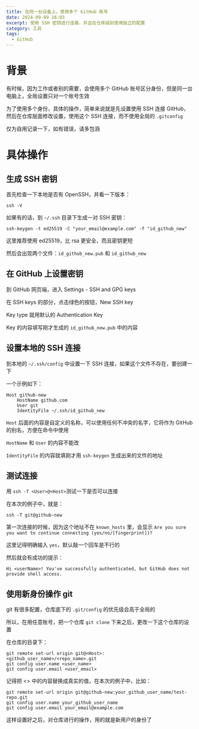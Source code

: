 ```yaml
---
title: 在同一台设备上，使用多个 GitHub 账号
date: 2024-09-09 16:03
excerpt: 使用 SSH 密钥进行连接，并且在仓库级别使用独立的配置
category: 工具
tags: 
  - GitHub
---
```

# 背景
有时候，因为工作或者别的需要，会使用多个 GitHub 账号区分身份，但是同一台电脑上，全局设置只对一个账号生效

为了使用多个身份，具体的操作，简单来说就是先设置使用 SSH 连接 GitHub，然后在仓库层面修改设置，使用这个 SSH 连接，而不使用全局的 `.gitconfig`

仅为自用记录一下，如有错误，请多包涵

# 具体操作
## 生成 SSH 密钥
首先检查一下本地是否有 OpenSSH，并看一下版本：
```shell
ssh -V
```

如果有的话，到 `~/.ssh` 目录下生成一对 SSH 密钥：
```shell
ssh-keygen -t ed25519 -C "your_email@example.com" -f "id_github_new"
```
这里推荐使用 ed25519，比 rsa 更安全，而且密钥更短

然后会出现两个文件：`id_github_new.pub` 和 `id_github_new`

## 在 GitHub 上设置密钥
到 GitHub 网页端，进入 Settings - SSH and GPG keys

在 SSH keys 的部分，点击绿色的按钮，New SSH key

Key type 就用默认的 Authentication Key

Key 的内容填写刚才生成的 `id_github_new.pub` 中的内容

## 设置本地的 SSH 连接
到本地的 `~/.ssh/config` 中设置一下 SSH 连接，如果这个文件不存在，要创建一下

一个示例如下：

```
Host github-new
    HostName github.com
    User git
    IdentityFile ~/.ssh/id_github_new
```

`Host` 后面的内容是自定义的名称，可以使用任何不冲突的名字，它将作为 GitHub 的别名，方便在命令中使用

`HostName` 和 `User` 的内容不能改

`IdentityFile` 的内容就填刚才用 `ssh-keygen` 生成出来的文件的地址

## 测试连接
用 `ssh -T <User>@<Host>`测试一下是否可以连接

在本次的例子中，就是：

```shell
ssh -T git@github-new
```

第一次连接的时候，因为这个地址不在 `known_hosts` 里，会显示 `Are you sure you want to continue connecting (yes/no/[fingerprint])?`

这里记得明确输入 `yes`，默认敲一个回车是不行的

然后就会有成功的提示：

```
Hi <userName>! You've successfully authenticated, but GitHub does not provide shell access.
```

## 使用新身份操作 git
git 有很多配置，仓库底下的 `.git/config` 的优先级会高于全局的

所以，在用任意账号，把一个仓库 `git clone` 下来之后，更改一下这个仓库的设置

在仓库的目录下：
```shell
git remote set-url origin git@<Host>:<github_user_name>/<repo_name>.git
git config user.name <user_name>
git config user.email <user_email>
```

记得把 <> 中的内容替换成真实的值，在本次的例子中，比如：
```shell
git remote set-url origin git@github-new:your_github_user_name/test-repo.git
git config user.name your_github_user_name
git config user.email your_email@example.com
```

这样设置好之后，对仓库进行的操作，用的就是新用户的身份了